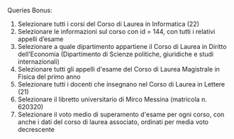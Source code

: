 Queries Bonus:

1. Selezionare tutti i corsi del Corso di Laurea in Informatica (22)
2. Selezionare le informazioni sul corso con id = 144, con tutti i relativi appelli d’esame
3. Selezionare a quale dipartimento appartiene il Corso di Laurea in Diritto
dell'Economia (Dipartimento di Scienze politiche, giuridiche e studi internazionali)
4. Selezionare tutti gli appelli d'esame del Corso di Laurea Magistrale in Fisica del
primo anno
5. Selezionare tutti i docenti che insegnano nel Corso di Laurea in Lettere (21)
6. Selezionare il libretto universitario di Mirco Messina (matricola n. 620320)
7. Selezionare il voto medio di superamento d'esame per ogni corso, con anche i dati
del corso di laurea associato, ordinati per media voto decrescente
